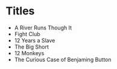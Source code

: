 # Titles 

- A River Runs Though It
- Fight Club
- 12 Years a Slave
- The Big Short
- 12 Monkeys
- The Curious Case of Benjaming Button
